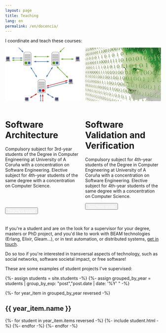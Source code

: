 ```yaml
---
layout: page
title: Teaching
lang: en
permalink: /en/docencia/
---
```


I coordinate and teach these courses:
<div style="columns: 2 200px;">
<div class="card">
  <img src="/assets/software-architecture.png" alt="Software Architecture" style="width: 100%">
  <div class="card__text" style="text-size: small;">
    <br/>
    <h1>Software Architecture</h1>
    <p>Compulsory subject for 3rd-year students of the Degree in Computer Engineering at University of A Coruña with a concentration on Software Engineering. Elective subject for 4th-year students of the same degree with a concentration on Computer Science.</p>
    <br/><br/>
    <p><button><a href="https://www.udc.es/en/cufie/GD/consulta-guias-docentes/" style="color: white;">Teaching guide</a></button></p>
  </div>
</div>
<div class="card">
  <img src="/assets/software-testing.jpg" alt="Software Testing" style="width: 100%">
  <div class="card__text" style="text-size: small;">
    <br/>
    <h1>Software Validation and Verification</h1>
    <p>Compulsory subject for 4th-year students of the Degree in Computer Engineering at University of A Coruña with a concentration on Software Engineering. Elective subject for 4th-year students of the same degree with a concentration on Computer Science.</p>
    <p><button><a href="https://www.udc.es/en/cufie/GD/consulta-guias-docentes/" style="color: white;">Teaching guide</a></button></p>
  </div>
</div>
</div>
<br/>

If you're a student and are on the look for a supervisor for your degree, masters or PhD project, and you'd like to work with BEAM technologies (Erlang, Elixir, Gleam...), or in test automation, or distributed systems, <a href="mailto:lcastro@udc.gal">get in touch</a>.

Do so too if you're interested in transversal aspects of technology, such as social networks, software societal impact, or free software!

These are some examples of student projects I've supervised:

{%- assign students = site.students -%}
{%- assign grouped_by_year = students | group_by_exp: "post","post.date | date: '%Y' " -%}

{%- for year_item in grouped_by_year reversed -%}
<span style="display: block; ">
  <h2>{{ year_item.name }}</h2>
  {%- for student in year_item.items reversed -%}
    {%- include student.html -%}
  {%- endfor -%}
{%- endfor -%}